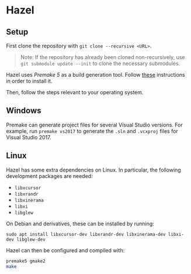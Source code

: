 # Hazel

## Setup

First clone the repository with `git clone --recursive <URL>`.
> Note: If the repository has already been cloned non-recursively, use `git submodule update --init` to clone the necessary submodules.

Hazel uses _Premake 5_ as a build generation tool. Follow [these](https://premake.github.io/download.html) instructions in order to install it.

Then, follow the steps relevant to your operating system.

## Windows

Premake can generate project files for several Visual Studio versions.
For example, run `premake vs2017` to generate the `.sln` and `.vcxproj` files for Visual Studio 2017.

## Linux

Hazel has some extra dependencies on Linux. In particular, the following development packages are needed:

- `libxcursor`
- `libxrandr`
- `libxinerama`
- `libxi`
- `libglew`

On Debian and derivatives, these can be installed by running:

`sudo apt install libxcursor-dev libxrandr-dev libxinerama-dev libxi-dev libglew-dev`

Hazel can then be configured and compiled with:
```bash
premake5 gmake2
make
```


